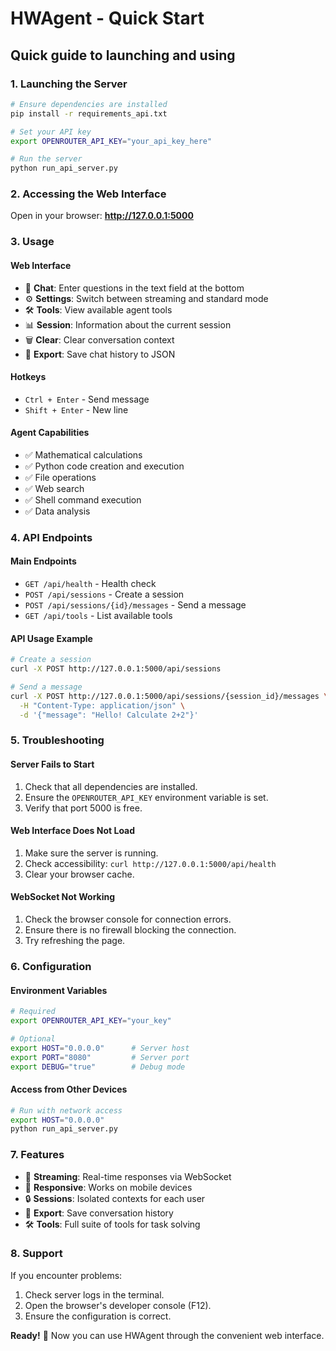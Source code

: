 # HWAgent - Quick Start

## Quick guide to launching and using

### 1. Launching the Server

```bash
# Ensure dependencies are installed
pip install -r requirements_api.txt

# Set your API key
export OPENROUTER_API_KEY="your_api_key_here"

# Run the server
python run_api_server.py
```

### 2. Accessing the Web Interface

Open in your browser: **http://127.0.0.1:5000**

### 3. Usage

#### Web Interface
- 💬 **Chat**: Enter questions in the text field at the bottom
- ⚙️ **Settings**: Switch between streaming and standard mode
- 🛠️ **Tools**: View available agent tools
- 📊 **Session**: Information about the current session
- 🗑️ **Clear**: Clear conversation context
- 💾 **Export**: Save chat history to JSON

#### Hotkeys
- `Ctrl + Enter` - Send message
- `Shift + Enter` - New line

#### Agent Capabilities
- ✅ Mathematical calculations
- ✅ Python code creation and execution
- ✅ File operations
- ✅ Web search
- ✅ Shell command execution
- ✅ Data analysis

### 4. API Endpoints

#### Main Endpoints
- `GET /api/health` - Health check
- `POST /api/sessions` - Create a session
- `POST /api/sessions/{id}/messages` - Send a message
- `GET /api/tools` - List available tools

#### API Usage Example
```bash
# Create a session
curl -X POST http://127.0.0.1:5000/api/sessions

# Send a message
curl -X POST http://127.0.0.1:5000/api/sessions/{session_id}/messages \
  -H "Content-Type: application/json" \
  -d '{"message": "Hello! Calculate 2+2"}'
```

### 5. Troubleshooting

#### Server Fails to Start
1. Check that all dependencies are installed.
2. Ensure the `OPENROUTER_API_KEY` environment variable is set.
3. Verify that port 5000 is free.

#### Web Interface Does Not Load
1. Make sure the server is running.
2. Check accessibility: `curl http://127.0.0.1:5000/api/health`
3. Clear your browser cache.

#### WebSocket Not Working
1. Check the browser console for connection errors.
2. Ensure there is no firewall blocking the connection.
3. Try refreshing the page.

### 6. Configuration

#### Environment Variables
```bash
# Required
export OPENROUTER_API_KEY="your_key"

# Optional
export HOST="0.0.0.0"      # Server host
export PORT="8080"         # Server port  
export DEBUG="true"        # Debug mode
```

#### Access from Other Devices
```bash
# Run with network access
export HOST="0.0.0.0"
python run_api_server.py
```

### 7. Features

- 🔄 **Streaming**: Real-time responses via WebSocket
- 📱 **Responsive**: Works on mobile devices
- 🔒 **Sessions**: Isolated contexts for each user
- 💾 **Export**: Save conversation history
- 🛠️ **Tools**: Full suite of tools for task solving

### 8. Support

If you encounter problems:
1. Check server logs in the terminal.
2. Open the browser's developer console (F12).
3. Ensure the configuration is correct.

**Ready!** 🎉 Now you can use HWAgent through the convenient web interface. 